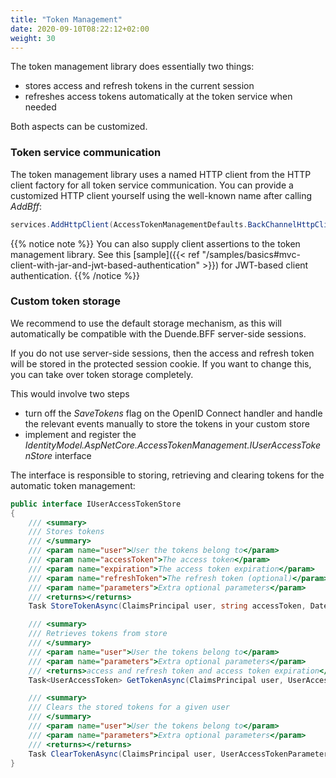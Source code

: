 ```yaml
---
title: "Token Management"
date: 2020-09-10T08:22:12+02:00
weight: 30
---
```


The token management library does essentially two things:

* stores access and refresh tokens in the current session
* refreshes access tokens automatically at the token service when needed

Both aspects can be customized.

### Token service communication
The token management library uses a named HTTP client from the HTTP client factory for all token service communication. You can provide a customized HTTP client yourself using the well-known name after calling *AddBff*:

```cs
services.AddHttpClient(AccessTokenManagementDefaults.BackChannelHttpClientName, configureClient => { ... });
```

{{% notice note %}}
You can also supply client assertions to the token management library. See this [sample]({{< ref "/samples/basics#mvc-client-with-jar-and-jwt-based-authentication" >}}) for JWT-based client authentication.
{{% /notice %}}

### Custom token storage
We recommend to use the default storage mechanism, as this will automatically be compatible with the Duende.BFF server-side sessions.

If you do not use server-side sessions, then the access and refresh token will be stored in the protected session cookie. If you want to change this, you can take over token storage completely.

This would involve two steps

* turn off the *SaveTokens* flag on the OpenID Connect handler and handle the relevant events manually to store the tokens in your custom store
* implement and register the *IdentityModel.AspNetCore.AccessTokenManagement.IUserAccessTokenStore* interface

The interface is responsible to storing, retrieving and clearing tokens for the automatic token management:

```cs
public interface IUserAccessTokenStore
{
    /// <summary>
    /// Stores tokens
    /// </summary>
    /// <param name="user">User the tokens belong to</param>
    /// <param name="accessToken">The access token</param>
    /// <param name="expiration">The access token expiration</param>
    /// <param name="refreshToken">The refresh token (optional)</param>
    /// <param name="parameters">Extra optional parameters</param>
    /// <returns></returns>
    Task StoreTokenAsync(ClaimsPrincipal user, string accessToken, DateTimeOffset expiration, string refreshToken = null, UserAccessTokenParameters parameters = null);

    /// <summary>
    /// Retrieves tokens from store
    /// </summary>
    /// <param name="user">User the tokens belong to</param>
    /// <param name="parameters">Extra optional parameters</param>
    /// <returns>access and refresh token and access token expiration</returns>
    Task<UserAccessToken> GetTokenAsync(ClaimsPrincipal user, UserAccessTokenParameters parameters = null);

    /// <summary>
    /// Clears the stored tokens for a given user
    /// </summary>
    /// <param name="user">User the tokens belong to</param>
    /// <param name="parameters">Extra optional parameters</param>
    /// <returns></returns>
    Task ClearTokenAsync(ClaimsPrincipal user, UserAccessTokenParameters parameters = null);
}
```